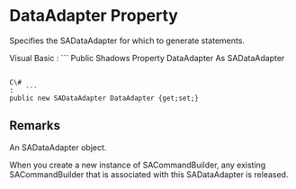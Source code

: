 <!-- loio3c100e096c5f1014aeb5a75deafd7881 -->

# DataAdapter Property

Specifies the SADataAdapter for which to generate statements.



Visual Basic
:   ```
Public Shadows Property DataAdapter As SADataAdapter
```

C\#
:   ```
public new SADataAdapter DataAdapter {get;set;}
```



## Remarks

An SADataAdapter object.

When you create a new instance of SACommandBuilder, any existing SACommandBuilder that is associated with this SADataAdapter is released.

